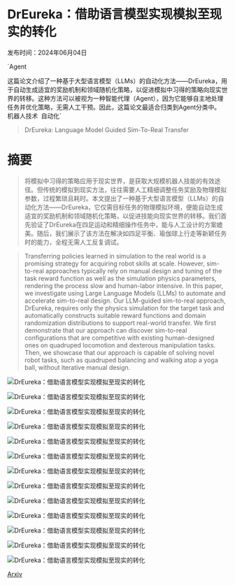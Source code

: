 # DrEureka：借助语言模型实现模拟至现实的转化

发布时间：2024年06月04日

`Agent

这篇论文介绍了一种基于大型语言模型（LLMs）的自动化方法——DrEureka，用于自动生成适宜的奖励机制和领域随机化策略，以促进模拟中习得的策略向现实世界的转移。这种方法可以被视为一种智能代理（Agent），因为它能够自主地处理任务并优化策略，无需人工干预。因此，这篇论文最适合归类到Agent分类中。` `机器人技术` `自动化`

> DrEureka: Language Model Guided Sim-To-Real Transfer

# 摘要

> 将模拟中习得的策略应用于现实世界，是获取大规模机器人技能的有效途径。但传统的模拟到现实方法，往往需要人工精细调整任务奖励及物理模拟参数，过程繁琐且耗时。本文提出了一种基于大型语言模型（LLMs）的自动化方法——DrEureka，它仅需目标任务的物理模拟环境，便能自动生成适宜的奖励机制和领域随机化策略，以促进技能向现实世界的转移。我们首先验证了DrEureka在四足运动和精细操作任务中，能与人工设计的方案媲美。随后，我们展示了该方法在解决如四足平衡、瑜伽球上行走等新颖任务时的能力，全程无需人工反复调试。

> Transferring policies learned in simulation to the real world is a promising strategy for acquiring robot skills at scale. However, sim-to-real approaches typically rely on manual design and tuning of the task reward function as well as the simulation physics parameters, rendering the process slow and human-labor intensive. In this paper, we investigate using Large Language Models (LLMs) to automate and accelerate sim-to-real design. Our LLM-guided sim-to-real approach, DrEureka, requires only the physics simulation for the target task and automatically constructs suitable reward functions and domain randomization distributions to support real-world transfer. We first demonstrate that our approach can discover sim-to-real configurations that are competitive with existing human-designed ones on quadruped locomotion and dexterous manipulation tasks. Then, we showcase that our approach is capable of solving novel robot tasks, such as quadruped balancing and walking atop a yoga ball, without iterative manual design.

![DrEureka：借助语言模型实现模拟至现实的转化](../../../paper_images/2406.01967/concept.png)

![DrEureka：借助语言模型实现模拟至现实的转化](../../../paper_images/2406.01967/robots.png)

![DrEureka：借助语言模型实现模拟至现实的转化](../../../paper_images/2406.01967/prompt_example.png)

![DrEureka：借助语言模型实现模拟至现实的转化](../../../paper_images/2406.01967/quadruped_terrains.png)

![DrEureka：借助语言模型实现模拟至现实的转化](../../../paper_images/2406.01967/x1.png)

![DrEureka：借助语言模型实现模拟至现实的转化](../../../paper_images/2406.01967/walking_globe.png)

![DrEureka：借助语言模型实现模拟至现实的转化](../../../paper_images/2406.01967/dr_eureka_sampled_values.png)

![DrEureka：借助语言模型实现模拟至现实的转化](../../../paper_images/2406.01967/quadruped_training_curves.png)

![DrEureka：借助语言模型实现模拟至现实的转化](../../../paper_images/2406.01967/eureka_dr_vs_prompt_dr.png)

![DrEureka：借助语言模型实现模拟至现实的转化](../../../paper_images/2406.01967/x2.png)

![DrEureka：借助语言模型实现模拟至现实的转化](../../../paper_images/2406.01967/tasks.png)

![DrEureka：借助语言模型实现模拟至现实的转化](../../../paper_images/2406.01967/x3.png)

![DrEureka：借助语言模型实现模拟至现实的转化](../../../paper_images/2406.01967/safety_instruction_ablation.png)

[Arxiv](https://arxiv.org/abs/2406.01967)